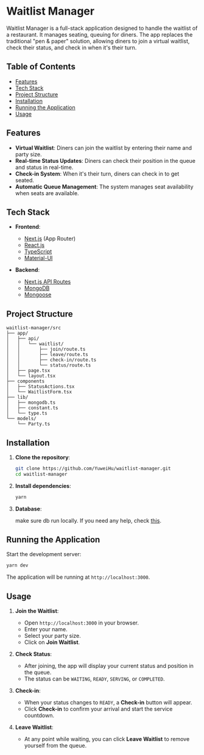 # Waitlist Manager

Waitlist Manager is a full-stack application designed to handle the waitlist of a restaurant. It manages seating, queuing for diners. The app replaces the traditional "pen & paper" solution, allowing diners to join a virtual waitlist, check their status, and check in when it's their turn.

## Table of Contents

- [Features](#features)
- [Tech Stack](#tech-stack)
- [Project Structure](#project-structure)
- [Installation](#installation)
- [Running the Application](#running-the-application)
- [Usage](#usage)

## Features

- **Virtual Waitlist**: Diners can join the waitlist by entering their name and party size.
- **Real-time Status Updates**: Diners can check their position in the queue and status in real-time.
- **Check-in System**: When it's their turn, diners can check in to get seated.
- **Automatic Queue Management**: The system manages seat availability when seats are available.

## Tech Stack

- **Frontend**:

  - [Next.js](https://nextjs.org/) (App Router)
  - [React.js](https://reactjs.org/)
  - [TypeScript](https://www.typescriptlang.org/)
  - [Material-UI](https://mui.com/)

- **Backend**:

  - [Next.js API Routes](https://nextjs.org/docs/api-routes/introduction)
  - [MongoDB](https://www.mongodb.com/)
  - [Mongoose](https://mongoosejs.com/)

## Project Structure

```
waitlist-manager/src
├── app/
│   ├── api/
│   │   └── waitlist/
│   │       ├── join/route.ts
│   │       ├── leave/route.ts
│   │       ├── check-in/route.ts
│   │       └── status/route.ts
│   ├── page.tsx
│   └── layout.tsx
├── components
│   ├── StatusActions.tsx
│   └── WaitlistForm.tsx
├── lib/
│   ├── mongodb.ts
│   ├── constant.ts
│   └── type.ts
└── models/
    └── Party.ts
```

## Installation

1. **Clone the repository**:

   ```bash
   git clone https://github.com/YuweiHu/waitlist-manager.git
   cd waitlist-manager
   ```

2. **Install dependencies**:

   ```bash
   yarn
   ```

3. **Database**:

   make sure db run locally. If you need any help, check [this](https://zellwk.com/blog/local-mongodb/).

## Running the Application

Start the development server:

```bash
yarn dev
```

The application will be running at `http://localhost:3000`.

## Usage

1. **Join the Waitlist**:

   - Open `http://localhost:3000` in your browser.
   - Enter your name.
   - Select your party size.
   - Click on **Join Waitlist**.

2. **Check Status**:

   - After joining, the app will display your current status and position in the queue.
   - The status can be `WAITING`, `READY`, `SERVING`, or `COMPLETED`.

3. **Check-in**:

   - When your status changes to `READY`, a **Check-in** button will appear.
   - Click **Check-in** to confirm your arrival and start the service countdown.

4. **Leave Waitlist**:
   - At any point while waiting, you can click **Leave Waitlist** to remove yourself from the queue.
